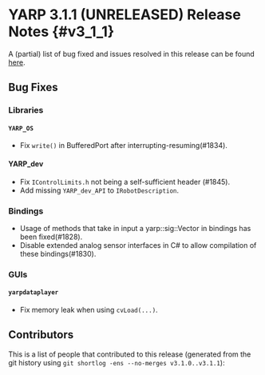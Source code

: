YARP 3.1.1 (UNRELEASED) Release Notes                                 {#v3_1_1}
=====================================


A (partial) list of bug fixed and issues resolved in this release can be found
[here](https://github.com/robotology/yarp/issues?q=label%3A%22Fixed+in%3A+YARP+v3.1.1%22).

Bug Fixes
---------

### Libraries

#### `YARP_OS`

* Fix `write()` in BufferedPort after interrupting-resuming(#1834).

#### YARP_dev

* Fix `IControlLimits.h` not being a self-sufficient header (#1845).
* Add missing `YARP_dev_API` to `IRobotDescription`.

### Bindings

* Usage of methods that take in input a yarp::sig::Vector in bindings has been
  fixed(#1828).
* Disable extended analog sensor interfaces in C# to allow compilation of these
  bindings(#1830).

### GUIs

#### `yarpdataplayer`

* Fix memory leak when using `cvLoad(...)`.


Contributors
------------

This is a list of people that contributed to this release (generated from the
git history using `git shortlog -ens --no-merges v3.1.0..v3.1.1`):

```
```
